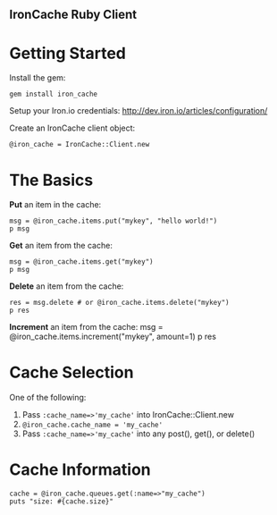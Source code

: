 IronCache Ruby Client
-------------

Getting Started
==============

Install the gem:

    gem install iron_cache

Setup your Iron.io credentials: http://dev.iron.io/articles/configuration/

Create an IronCache client object:

    @iron_cache = IronCache::Client.new


The Basics
=========

**Put** an item in the cache:

    msg = @iron_cache.items.put("mykey", "hello world!")
    p msg

**Get** an item from the cache:

    msg = @iron_cache.items.get("mykey")
    p msg

**Delete** an item from the cache:

    res = msg.delete # or @iron_cache.items.delete("mykey")
    p res

**Increment** an item from the cache:
    msg = @iron_cache.items.increment("mykey", amount=1)
    p res

Cache Selection
===============

One of the following:

1. Pass `:cache_name=>'my_cache'` into IronCache::Client.new
1. `@iron_cache.cache_name = 'my_cache'`
1. Pass `:cache_name=>'my_cache'` into any post(), get(), or delete()

Cache Information
=================

    cache = @iron_cache.queues.get(:name=>"my_cache")
    puts "size: #{cache.size}"

 